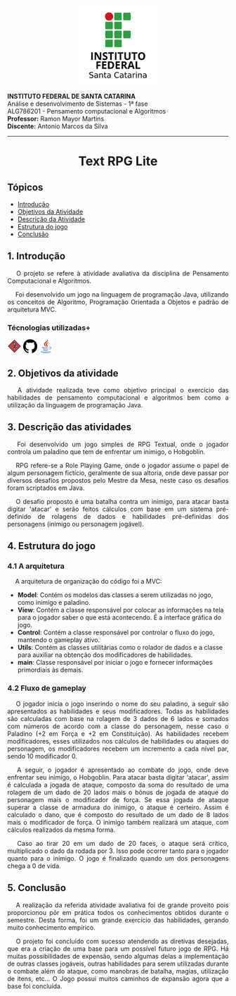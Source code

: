 <p align="center">
<img src="/Images/ifsc-logo.png" width="180" height="180">
</p>

**INSTITUTO FEDERAL DE SANTA CATARINA**  
Análise e desenvolvimento de Sistemas - 1ª fase  
ALG786201 - Pensamento computacional e Algoritmos  
**Professor:** Ramon Mayor Martins  
**Discente:**  Antonio Marcos da Silva

---

<h1 align="center">Text RPG Lite</h1>

## Tópicos

- [Introdução](#1-introdução)
- [Objetivos da Atividade](#2-objetivos-da-atividade)
- [Descrição da Atividade](#3-descrição-das-atividades)
- [Estrutura do jogo](#4-estrutura-do-jogo)
- [Conclusão](#5-conclusão)

## 1. Introdução

<p align="justify"> &emsp; O projeto se refere à atividade avaliativa da disciplina de Pensamento Computacional e Algoritmos.</p>
<p align="justify"> &emsp; Foi desenvolvido um jogo na linguagem de programação Java, utilizando os conceitos de Algoritmo, Programação Orientada a Objetos e padrão de arquitetura MVC.</p>

### Técnologias utilizadas+
<p display="inline-block">
<img width="32" src="/Images/git.png" alt="GitLogo.png">
<img width="32" src="/Images/github(1).png" alt="GitHubLogo.png">
<img width="32" src="/Images/java.png" alt="JavaLogo.png">
</p>

## 2. Objetivos da atividade

<p align="justify"> &emsp; A atividade realizada teve como objetivo principal o exercício das habilidades de pensamento computacional e algoritmos bem como a utilização da linguagem de programação Java.</p>

## 3. Descrição das atividades

<p align="justify"> &emsp; Foi desenvolvido um jogo simples de RPG Textual, onde o jogador controla um paladino que tem de enfrentar um inimigo, o Hobgoblin.</p>
<p align="justify"> &emsp; RPG refere-se a Role Playing Game, onde o jogador assume o papel de algum personagem fictício, geralmente de sua altoria, onde deve passar por diversos desafios propostos pelo Mestre da Mesa, neste caso os desafios foram scriptados em Java.</p>
<p align="justify"> &emsp; O desafio proposto é uma batalha contra um inimigo, para atacar basta digitar 'atacar' e serão feitos cálculos com base em um sistema pré-definido de rolagens de dados e habilidades pré-definidas dos personagens (inimigo ou personagem jogável).</p>

## 4. Estrutura do jogo

### 4.1 A arquitetura

<p align="justify"> &emsp; A arquitetura de organização do código foi a MVC:</p>

- **Model**: Contém os modelos das classes a serem utilizadas no jogo, como inimigo e paladino.
- **View**: Contém a classe responsável por colocar as informações na tela para o jogador saber o que está acontecendo. É a interface gráfica do jogo.
- **Control**: Contém a classe responsável por controlar o fluxo do jogo, mantendo o gameplay ativo.
- **Utils**: Contém as classes utilitárias como o rolador de dados e a classe para auxiliar na obtenção dos modificadores de habilidades.
- **main**: Classe responsável por iniciar o jogo e fornecer informações primordiais às demais.

### 4.2 Fluxo de gameplay

<p align="justify"> &emsp; O jogador inicia o jogo inserindo o nome do seu paladino, a seguir são apresentados as habilidades e seus modificadores. Todas as habilidades são calculadas com base na rolagem de 3 dados de 6 lados e somados com números de acordo com a classe do personagem, nesse caso o Paladino (+2 em Força e +2 em Constituição). As habilidades recebem modificadores, esses utilizados nos cálculos de habilidades ou ataques do personagem, os modificadores recebem um incremento a cada nível par, sendo 10 modificador 0.</p>
<p align="justify"> &emsp; A seguir, o jogador é apresentado ao combate do jogo, onde deve enfrentar seu inimigo, o Hobgoblin. Para atacar basta digitar 'atacar', assim é calculada a jogada de ataque, composto da soma do resultado de uma rolagem de um dado de 20 lados mais o bônus de jogada de ataque do personagem mais o modificador de força. Se essa jogada de ataque superar a classe de armadura do inimigo, o ataque é certeiro. Assim é calculado o dano, que é composto do resultado de um dado de 8 lados mais o modificador de força. O inimigo também realizará um ataque, com cálculos realizados da mesma forma.</p>
<p align="justify"> &emsp; Caso ao tirar 20 em um dado de 20 faces, o ataque será crítico, multiplicado o dado da rodada por 3. Isso pode ocorrer tanto para o jogador quanto para o inimigo. O jogo é finalizado quando um dos personagens chega a 0 de vida.</p>

## 5. Conclusão

<p align="justify"> &emsp; A realização da referida atividade avaliativa foi de grande proveito pois proporcionou pôr em prática todos os conhecimentos obtidos durante o semestre. Desta forma, foi um grande exercício das habilidades, gerando muito conhecimento empírico.</p>
<p align="justify"> &emsp; O projeto foi concluído com sucesso atendendo as diretivas desejadas, que era a criação de uma base para um possível futuro jogo de RPG. Há muitas possibilidades de expensão, sendo algumas delas a implementação de outras classes jogáveis, outras habilidades para serem utilizadas durante o combate além do ataque, como manobras de batalha, magias, utilização de itens, etc... O Jogo possui muitos caminhos de expansão agora que a base foi concluída.</p>
